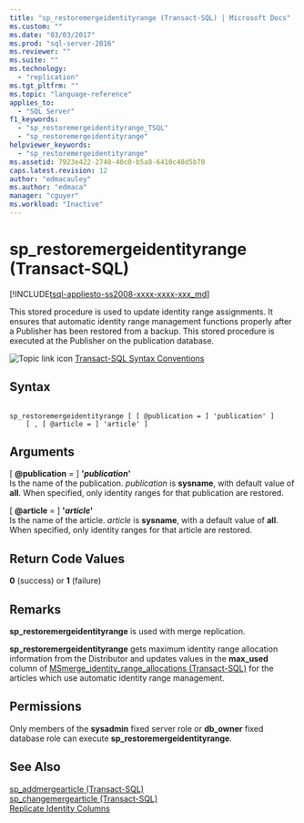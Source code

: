 ```yaml
---
title: "sp_restoremergeidentityrange (Transact-SQL) | Microsoft Docs"
ms.custom: ""
ms.date: "03/03/2017"
ms.prod: "sql-server-2016"
ms.reviewer: ""
ms.suite: ""
ms.technology: 
  - "replication"
ms.tgt_pltfrm: ""
ms.topic: "language-reference"
applies_to: 
  - "SQL Server"
f1_keywords: 
  - "sp_restoremergeidentityrange_TSQL"
  - "sp_restoremergeidentityrange"
helpviewer_keywords: 
  - "sp_restoremergeidentityrange"
ms.assetid: 7923e422-2748-40c0-b5a8-6410c48d5b70
caps.latest.revision: 12
author: "edmacauley"
ms.author: "edmaca"
manager: "cguyer"
ms.workload: "Inactive"
---
```

# sp_restoremergeidentityrange (Transact-SQL)
[!INCLUDE[tsql-appliesto-ss2008-xxxx-xxxx-xxx_md](../../includes/tsql-appliesto-ss2008-xxxx-xxxx-xxx-md.md)]

  This stored procedure is used to update identity range assignments. It ensures that automatic identity range management functions properly after a Publisher has been restored from a backup. This stored procedure is executed at the Publisher on the publication database.  
  
 ![Topic link icon](../../database-engine/configure-windows/media/topic-link.gif "Topic link icon") [Transact-SQL Syntax Conventions](../../t-sql/language-elements/transact-sql-syntax-conventions-transact-sql.md)  
  
## Syntax  
  
```  
  
sp_restoremergeidentityrange [ [ @publication = ] 'publication' ]  
    [ , [ @article = ] 'article' ]  
```  
  
## Arguments  
 [ **@publication** = ] **'***publication***'**  
 Is the name of the publication. *publication* is **sysname**, with default value of **all**. When specified, only identity ranges for that publication are restored.  
  
 [ **@article** = ] **'***article***'**  
 Is the name of the article. *article* is **sysname**, with a default value of **all**. When specified, only identity ranges for that article are restored.  
  
## Return Code Values  
 **0** (success) or **1** (failure)  
  
## Remarks  
 **sp_restoremergeidentityrange** is used with merge replication.  
  
 **sp_restoremergeidentityrange** gets maximum identity range allocation information from the Distributor and updates values in the **max_used** column of [MSmerge_identity_range_allocations &#40;Transact-SQL&#41;](../../relational-databases/system-tables/msmerge-identity-range-allocations-transact-sql.md) for the articles which use automatic identity range management.  
  
## Permissions  
 Only members of the **sysadmin** fixed server role or **db_owner** fixed database role can execute **sp_restoremergeidentityrange**.  
  
## See Also  
 [sp_addmergearticle &#40;Transact-SQL&#41;](../../relational-databases/system-stored-procedures/sp-addmergearticle-transact-sql.md)   
 [sp_changemergearticle &#40;Transact-SQL&#41;](../../relational-databases/system-stored-procedures/sp-changemergearticle-transact-sql.md)   
 [Replicate Identity Columns](../../relational-databases/replication/publish/replicate-identity-columns.md)  
  
  
